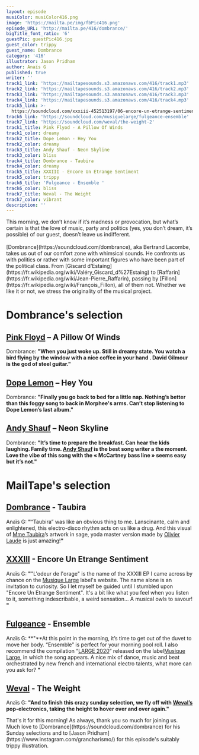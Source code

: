 ```yaml
---
layout: episode
musiColor: musiColor416.png
image: 'https://mailta.pe/img/fbPic416.png'
episode_URL: 'http://mailta.pe/416/dombrance/'
bigTitle_font_ratio: '6'
guestPic: guestPic416.jpg
guest_color: trippy
guest_name: Dombrance
category: '416'
illustrator: Jason Pridham
author: Anaïs G
published: true
writer: ''
track1_link: 'https://mailtapesounds.s3.amazonaws.com/416/track1.mp3'
track2_link: 'https://mailtapesounds.s3.amazonaws.com/416/track2.mp3'
track3_link: 'https://mailtapesounds.s3.amazonaws.com/416/track3.mp3'
track4_link: 'https://mailtapesounds.s3.amazonaws.com/416/track4.mp3'
track5_link: >-
  https://soundcloud.com/xxxiii-452513197/06-encore-un-etrange-sentiment?in=xxxiii-452513197/sets/lodeur-de-lorage
track6_link: 'https://soundcloud.com/musiquelarge/fulgeance-ensemble'
track7_link: 'https://soundcloud.com/weval/the-weight-2'
track1_title: Pink Flyod - A Pillow Of Winds
track1_color: dreamy
track2_title: Dope Lemon - Hey You
track2_color: dreamy
track3_title: Andy Shauf - Neon Skyline
track3_color: bliss
track4_title: Dombrance - Taubira
track4_color: dreamy
track5_title: XXXIII - Encore Un Etrange Sentiment
track5_color: trippy
track6_title: 'Fulgeance - Ensemble '
track6_color: bliss
track7_title: Weval - The Weight
track7_color: vibrant
description: ''
---
```

</p>This morning, we don’t know if it’s madness or provocation, but what’s certain is that the love of music, party and politics (yes, you don’t dream, it’s possible) of our guest, doesn’t leave us indifferent. 
<br><br>
[Dombrance](https://soundcloud.com/dombrance), aka Bertrand Lacombe, takes us out of our comfort zone with whimsical sounds. He confronts us with politics or rather with some important figures who have been part of the political class. From [Giscard d’Estaing](https://fr.wikipedia.org/wiki/Valéry_Giscard_d%27Estaing) to [Raffarin](https://fr.wikipedia.org/wiki/Jean-Pierre_Raffarin), passing by [Fillon](https://fr.wikipedia.org/wiki/François_Fillon), all of them not. Whether we like it or not, we stress the originality of the musical project.
</p>


# Dombrance's selection

## [Pink Floyd](https://www.pinkfloyd.com/home.php) – A Pillow Of Winds
Dombrance: **"**When you just woke up. Still in dreamy state. You watch a bird flying by the window with a nice coffee in your hand . David Gilmour is the god of steel guitar.**"**

## [Dope Lemon](https://www.dopelemon.com/) – Hey You
Dombrance: **"**Finally you go back to bed for a little nap. Nothing’s better than this foggy song to back in Morphee's arms. Can’t stop listening to Dope Lemon’s last album.**"**

## [Andy Shauf](https://andyshauf.com/)  –   Neon Skyline
Dombrance: **"**It’s time to prepare the breakfast. Can hear the kids laughing. Family time.
[Andy Shauf](https://www.facebook.com/andyshaufmusic) is the best song writer a the moment. Love the vibe of this song with the « McCartney bass line »  seems easy but it’s not.**"**


# MailTape's selection

## [Dombrance](https://www.facebook.com/Dombrance) - Taubira 
Anaïs G: **"**“Taubira” was like an obvious thing to me. Lanscinante, calm and enlightened, this electro-disco rhythm acts on us like a drug. And this visual of [Mme Taubira](https://fr.wikipedia.org/wiki/Christiane_Taubira)’s artwork in sage, yoda master version made by [Olivier Laude](https://www.behance.net/olivierlau1756) is just amazing!**"**

## [XXXIII](https://musiquelarge.bandcamp.com/album/lodeur-de-lorage) - Encore Un Etrange Sentiment
Anaïs G: **"**"L'odeur de l'orage" is the name of the XXXIII EP I came across by chance on the [Musique Large](http://www.musiquelarge.com/) label's website. The name alone is an invitation to curiosity. So I let myself be guided until I stumbled upon "Encore Un Etrange Sentiment". It's a bit like what you feel when you listen to it, something indescribable, a weird sensation... A musical owls to savour!  **"**

## [Fulgeance](https://soundcloud.com/fulgeance) - Ensemble 
Anaïs G: **"**At this point in the morning, it’s time to get out of the duvet to move her body. “Ensemble” is  perfect for your morning pool roll. I also recommend the compilation “[LARGE 2020](https://musiquelarge.bandcamp.com/album/large-2020)” released on the label[Musique Large](http://www.musiquelarge.com/), in which the song appears. A nice mix of dance, music and beat orchestrated by new french and international electro talents, what more can you ask for? **"**

## [Weval](https://weval.net/#/) - The Weight
Anaïs G: **"**And to finish this crazy sunday selection, we fly off with [Weval’s](https://www.facebook.com/wevalmusic) pop-electronics, taking the height to hover over and over again.**"**


<p id="outroduction">That's it for this morning! As always, thank you so much for joining us. Much love to [Dombrance](https://soundcloud.com/dombrance)  for his Sunday selections and to [Jason Pridham](https://www.instagram.com/grancharismo/) for this episode's suitably trippy illustration.</p>
